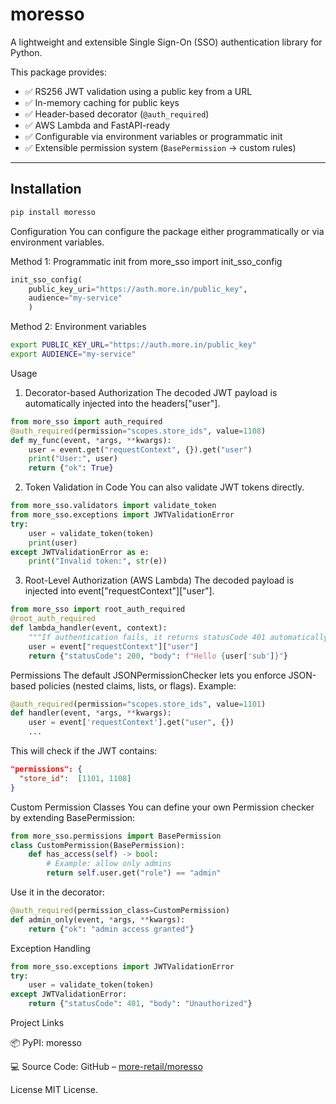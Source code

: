 # moresso  

A lightweight and extensible Single Sign-On (SSO) authentication library for Python.  

This package provides:  

- ✅ RS256 JWT validation using a public key from a URL  
- ✅ In-memory caching for public keys  
- ✅ Header-based decorator (`@auth_required`)  
- ✅ AWS Lambda and FastAPI-ready  
- ✅ Configurable via environment variables or programmatic init  
- ✅ Extensible permission system (`BasePermission` → custom rules)  

---

## Installation  

```bash
pip install moresso
```
Configuration
You can configure the package either programmatically or via environment variables.

Method 1: Programmatic init
from more_sso import init_sso_config
```python
init_sso_config(
    public_key_uri="https://auth.more.in/public_key",
    audience="my-service"
    )
```
Method 2: Environment variables
```bash
export PUBLIC_KEY_URL="https://auth.more.in/public_key"
export AUDIENCE="my-service"
```

Usage
1. Decorator-based Authorization
The decoded JWT payload is automatically injected into the headers["user"].
```python
from more_sso import auth_required
@auth_required(permission="scopes.store_ids", value=1108)
def my_func(event, *args, **kwargs):
    user = event.get("requestContext", {}).get("user")
    print("User:", user)
    return {"ok": True}

```
2. Token Validation in Code
You can also validate JWT tokens directly.
```python
from more_sso.validators import validate_token
from more_sso.exceptions import JWTValidationError
try:
    user = validate_token(token)
    print(user)
except JWTValidationError as e:
    print("Invalid token:", str(e))
```
3. Root-Level Authorization (AWS Lambda)
The decoded payload is injected into event["requestContext"]["user"].
```python
from more_sso import root_auth_required
@root_auth_required
def lambda_handler(event, context):
    """If authentication fails, it returns statusCode 401 automatically"""
    user = event["requestContext"]["user"]
    return {"statusCode": 200, "body": f"Hello {user['sub']}"}
```
Permissions
The default JSONPermissionChecker lets you enforce JSON-based policies (nested claims, lists, or flags).
Example:
```python
@auth_required(permission="scopes.store_ids", value=1101)
def handler(event, *args, **kwargs):
    user = event['requestContext'].get("user", {})
    ...
```
This will check if the JWT contains:
```json
"permissions": {
  "store_id":  [1101, 1108]
}
```
Custom Permission Classes
You can define your own Permission checker by extending BasePermission:
```python
from more_sso.permissions import BasePermission
class CustomPermission(BasePermission):
    def has_access(self) -> bool:
        # Example: allow only admins
        return self.user.get("role") == "admin"

```
Use it in the decorator:
```python
@auth_required(permission_class=CustomPermission)
def admin_only(event, *args, **kwargs):
    return {"ok": "admin access granted"}
```
Exception Handling
```python
from more_sso.exceptions import JWTValidationError
try:
    user = validate_token(token)
except JWTValidationError:
    return {"statusCode": 401, "body": "Unauthorized"}
```
Project Links

📦 PyPI: moresso

💻 Source Code: GitHub – [more-retail/moresso](https://github.com/more-retail/moresso)

License
MIT License.

